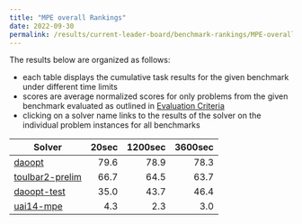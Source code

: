```yaml
---
title: "MPE overall Rankings"
date: 2022-09-30
permalink: /results/current-leader-board/benchmark-rankings/MPE-overall-rankings
---
```




The results below are organized as follows:
- each table displays the cumulative task results for the given benchmark under different time limits
- scores are average normalized scores for only problems from the given benchmark evaluated as outlined in [Evaluation Criteria](https://uaicompetition.github.io/uci-2022/results/evaluation-criteria/)
- clicking on a solver name links to the results of the solver on the individual problem instances for all benchmarks


|                            Solver                             | 20sec | 1200sec | 3600sec |
| ------------------------------------------------------------- | ----: | ------: | ------: |
| [daoopt](../solver-scores/daoopt-scores.md)                   |  79.6 |    78.9 |    78.3 |
| [toulbar2-prelim](../solver-scores/toulbar2-prelim-scores.md) |  66.7 |    64.5 |    63.7 |
| [daoopt-test](../solver-scores/daoopt-test-scores.md)         |  35.0 |    43.7 |    46.4 |
| [uai14-mpe](../solver-scores/uai14-mpe-scores.md)             |   4.3 |     2.3 |     3.0 |

